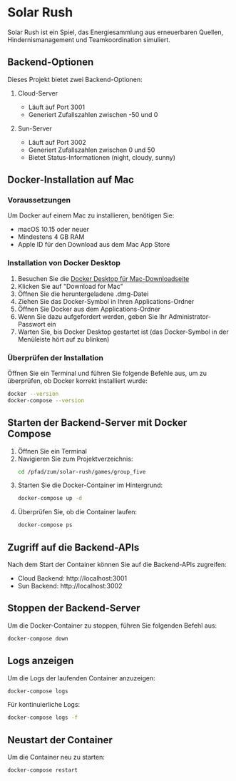 # Solar Rush

Solar Rush ist ein Spiel, das Energiesammlung aus erneuerbaren Quellen, Hindernismanagement und Teamkoordination simuliert.

## Backend-Optionen

Dieses Projekt bietet zwei Backend-Optionen:

1. Cloud-Server
   - Läuft auf Port 3001
   - Generiert Zufallszahlen zwischen -50 und 0

2. Sun-Server
   - Läuft auf Port 3002
   - Generiert Zufallszahlen zwischen 0 und 50
   - Bietet Status-Informationen (night, cloudy, sunny)

## Docker-Installation auf Mac

### Voraussetzungen

Um Docker auf einem Mac zu installieren, benötigen Sie:
- macOS 10.15 oder neuer
- Mindestens 4 GB RAM
- Apple ID für den Download aus dem Mac App Store

### Installation von Docker Desktop

1. Besuchen Sie die [Docker Desktop für Mac-Downloadseite](https://www.docker.com/products/docker-desktop)
2. Klicken Sie auf "Download for Mac"
3. Öffnen Sie die heruntergeladene .dmg-Datei
4. Ziehen Sie das Docker-Symbol in Ihren Applications-Ordner
5. Öffnen Sie Docker aus dem Applications-Ordner
6. Wenn Sie dazu aufgefordert werden, geben Sie Ihr Administrator-Passwort ein
7. Warten Sie, bis Docker Desktop gestartet ist (das Docker-Symbol in der Menüleiste hört auf zu blinken)

### Überprüfen der Installation

Öffnen Sie ein Terminal und führen Sie folgende Befehle aus, um zu überprüfen, ob Docker korrekt installiert wurde:

```bash
docker --version
docker-compose --version
```

## Starten der Backend-Server mit Docker Compose

1. Öffnen Sie ein Terminal
2. Navigieren Sie zum Projektverzeichnis:
   ```bash
   cd /pfad/zum/solar-rush/games/group_five
   ```
3. Starten Sie die Docker-Container im Hintergrund:
   ```bash
   docker-compose up -d
   ```
4. Überprüfen Sie, ob die Container laufen:
   ```bash
   docker-compose ps
   ```

## Zugriff auf die Backend-APIs

Nach dem Start der Container können Sie auf die Backend-APIs zugreifen:

- Cloud Backend: http://localhost:3001
- Sun Backend: http://localhost:3002

## Stoppen der Backend-Server

Um die Docker-Container zu stoppen, führen Sie folgenden Befehl aus:

```bash
docker-compose down
```

## Logs anzeigen

Um die Logs der laufenden Container anzuzeigen:

```bash
docker-compose logs
```

Für kontinuierliche Logs:

```bash
docker-compose logs -f
```

## Neustart der Container

Um die Container neu zu starten:

```bash
docker-compose restart
```
